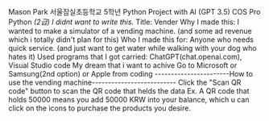 Mason Park 서울잠실초등학교 5학년 
Python Project with AI (GPT 3.5) COS Pro Python *(2급) I didnt want to write this.*
Title: Vender
Why I made this: I wanted to make a simulator of a vending machine. (and some ad revenue which i totally didn't plan for this)
Who I made this for: Anyone who needs quick service. (and just want to get water while walking with your dog who hates it) Used programs that I got carried: ChatGPT(chat.openai.com), Visual Studio code
My dream that i want to achive Go to Microsoft or Samsung(2nd option) or Apple from coding
-----------------------How to use the vending machine--------------------------
Click the "Scan QR code" button to scan the QR code that helds the data Ex. A QR code that holds 50000 means you add 50000 KRW into your balance, which u can click on the icons to purchase the products you desire.
